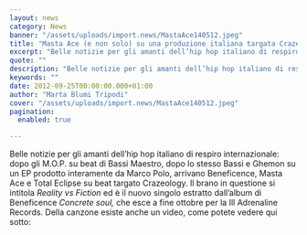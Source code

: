 ```yaml
---
layout: news
category: News
banner: "/assets/uploads/import.news/MastaAce140512.jpeg"
title: "Masta Ace (e non solo) su una produzione italiana targata Crazeology"
excerpt: "Belle notizie per gli amanti dell’hip hop italiano di respiro internazionale: dopo gli M.O.P. su beat di Bassi Maestro, dopo lo stesso Bassi e Ghemon su un EP prodotto interamente da Marco Polo, arrivano Beneficence, Masta Ace e Total Eclipse su beat targato Crazeology. Il brano in questione si intitola Reality vs Fiction ed è [&hellip"
quote: ""
description: "Belle notizie per gli amanti dell’hip hop italiano di respiro internazionale: dopo gli M.O.P. su beat di Bassi Maestro, dopo lo stesso Bassi e Ghemon su un EP prodotto interamente da Marco Polo, arrivano Beneficence, Masta Ace e Total Eclipse su beat targato Crazeology. Il brano in questione si intitola Reality vs Fiction ed è [&hellip"
keywords: ""
date: 2012-09-25T00:00:00.000+01:00
author: "Marta Blumi Tripodi"
cover: "/assets/uploads/import.news/MastaAce140512.jpeg"
pagination:
  enabled: true

---
```


Belle notizie per gli amanti dell’hip hop italiano di respiro internazionale: dopo gli M.O.P. su beat di Bassi Maestro, dopo lo stesso Bassi e Ghemon su un EP prodotto interamente da Marco Polo, arrivano Beneficence, Masta Ace e Total Eclipse su beat targato Crazeology. Il brano in questione si intitola _Reality vs Fiction_ ed è il nuovo singolo estratto dall’album di Beneficence _Concrete soul,_ che esce a fine ottobre per la Ill Adrenaline Records. Della canzone esiste anche un video, come potete vedere qui sotto: